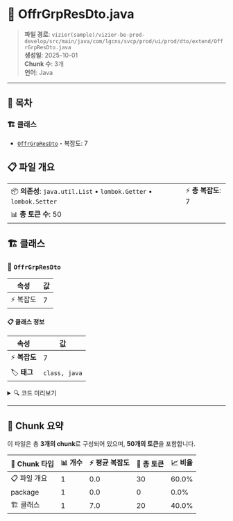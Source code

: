 # 📄 OffrGrpResDto.java

> **파일 경로**: `vizier(sample)/vizier-be-prod-develop/src/main/java/com/lgcns/svcp/prod/ui/prod/dto/extend/OffrGrpResDto.java`  
> **생성일**: 2025-10-01  
> **Chunk 수**: 3개  
> **언어**: Java
---

## 📑 목차

### 🏗️ 클래스
- [`OffrGrpResDto`](#class-offrgrpresdto) - 복잡도: 7

## 📋 파일 개요

| | |
|--|--|
| 📦 **의존성**: `java.util.List` • `lombok.Getter` • `lombok.Setter` | ⚡ **총 복잡도**: 7 |
| 📊 **총 토큰 수**: 50 |  |



## 🏗️ 클래스

### <a id="class-offrgrpresdto"></a>🎯 `OffrGrpResDto`

| 속성 | 값 |
|------|----|
| ⚡ 복잡도 | 7 |



#### 📋 클래스 정보

| 속성 | 값 |
|------|----|
| ⚡ **복잡도** | 7 || 📍 **라인 범위** | 10-10 |
| 🏷️ **태그** | `class, java` |

<details>
<summary>🔍 코드 미리보기</summary>

```java
public class OffrGrpResDto {
	private String offerGroupUuid;
	private String offerGroupCode;
	private String offerGroupName;
    private List<RelationViewResDto> leaderList;
    private List<RelationViewResDto> followerList;
}...
```

**Chunk 정보**
- 🆔 **ID**: `d2340cd9faa6`
- 📍 **라인**: 10-10
- 📊 **토큰**: 20
- 🏷️ **태그**: `class, java`

</details>

---





## 🧩 Chunk 요약

이 파일은 총 **3개의 chunk**로 구성되어 있으며, **50개의 토큰**을 포함합니다.

| 🧩 Chunk 타입 | 📊 개수 | ⚡ 평균 복잡도 | 📝 총 토큰 | 📈 비율 |
|---------------|--------|-------------|----------|--------|
| 📋 파일 개요 | 1 | 0.0 | 30 | 60.0% |
| package | 1 | 0.0 | 0 | 0.0% |
| 🏗️ 클래스 | 1 | 7.0 | 20 | 40.0% |

